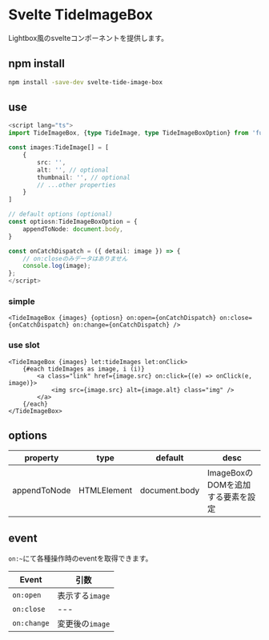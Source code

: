 # Svelte TideImageBox

Lightbox風のsvelteコンポーネントを提供します。

## npm install

```bash
npm install -save-dev svelte-tide-image-box
```

## use

```typescript
<script lang="ts">
import TideImageBox, {type TideImage, type TideImageBoxOption} from 'furutsubaki/svelte-tide-image-box';

const images:TideImage[] = [
    {
        src: '',
        alt: '', // optional
        thumbnail: '', // optional
        // ...other properties
    }
]

// default options (optional)
const optiosn:TideImageBoxOption = {
    appendToNode: document.body,
}

const onCatchDispatch = ({ detail: image }) => {
    // on:closeのみデータはありません
    console.log(image);
};
</script>
```

### simple

```svelte
<TideImageBox {images} {optiosn} on:open={onCatchDispatch} on:close={onCatchDispatch} on:change={onCatchDispatch} />
```

### use slot

```svelte
<TideImageBox {images} let:tideImages let:onClick>
    {#each tideImages as image, i (i)}
        <a class="link" href={image.src} on:click={(e) => onClick(e, image)}>
            <img src={image.src} alt={image.alt} class="img" />
        </a>
    {/each}
</TideImageBox>
```

## options

|property|type|default|desc|
|---|---|---|---|
|appendToNode|HTMLElement|document.body|ImageBoxのDOMを追加する要素を設定|

## event

`on:~`にて各種操作時のeventを取得できます。

|Event|引数|
|---|---|
|`on:open`|表示する`image`|
|`on:close`|---|
|`on:change`|変更後の`image`|

